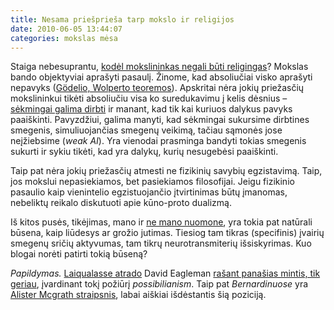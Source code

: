 ```yaml
---
title: Nesama priešprieša tarp mokslo ir religijos
date: 2010-06-05 13:44:07
categories: mokslas mėsa
---
```


Staiga nebesuprantu, [kodėl mokslininkas negali būti religingas](http://science.slashdot.org/story/10/05/29/178208/What-Scientists-Really-Think-About-Religion)? Mokslas bando objektyviai aprašyti pasaulį. Žinome, kad absoliučiai visko aprašyti nepavyks ([Gödelio, Wolperto teoremos](http://jonaskubilius.mp/blog/trys-smgiai-mokslui-pairdius)). Apskritai nėra jokių priežasčių mokslininkui tikėti absoliučiu visa ko suredukavimu į kelis dėsnius – [sėkmingai galima dirbti](http://www.nature.com/naturejobs/2009/090730/full/nj7255-654a.html) ir manant, kad tik kai kuriuos dalykus pavyks paaiškinti. Pavyzdžiui, galima manyti, kad sėkmingai sukursime dirbtines smegenis, simuliuojančias smegenų veikimą, tačiau sąmonės jose neįžiebsime (*weak AI*). Yra vienodai prasminga bandyti tokias smegenis sukurti ir sykiu tikėti, kad yra dalykų, kurių nesugebėsi paaiškinti.

Taip pat nėra jokių priežasčių atmesti ne fizikinių savybių egzistavimą. Taip, jos mokslui nepasiekiamos, bet pasiekiamos filosofijai. Jeigu fizikinio pasaulio kaip vienintelio egzistuojančio įtvirtinimas būtų įmanomas, nebeliktų reikalo diskutuoti apie kūno-proto dualizmą.

Iš kitos pusės, tikėjimas, mano ir [ne mano nuomone](http://scienceblogs.com/neurophilosophy/2010/02/neurosurgical_patients_get_closer_to_god.php), yra tokia pat natūrali būsena, kaip liūdesys ar grožio jutimas. Tiesiog tam tikras (specifinis) įvairių smegenų sričių aktyvumas, tam tikrų neurotransmiterių išsiskyrimas. Kuo blogai norėti patirti tokią būseną?

*Papildymas.* [Laiqualasse atrado](http://konstanta-42.livejournal.com/44708.html) David Eagleman [rašant panašias mintis, tik geriau](http://www.newscientist.com/article/mg20727795.300-between-god-and-atheism-why-i-am-a-possibilian.html), įvardinant tokį požiūrį *possibilianism*. Taip pat *Bernardinuose* yra [Alister Mcgrath straipsnis](http://bernardinai.lt/straipsnis/2011-01-03-alister-mcgrath-mokslas-ir-tikejimas-nesuderinami/55424), labai aiškiai išdėstantis šią poziciją.
